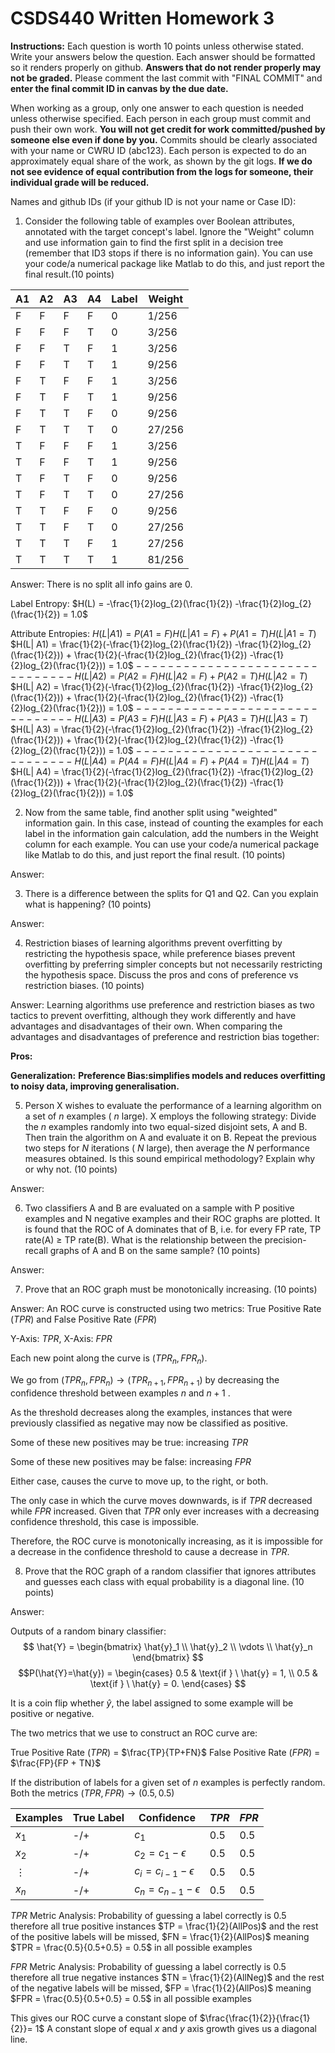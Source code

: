 # CSDS440 Written Homework 3
**Instructions:** Each question is worth 10 points unless otherwise stated. Write your answers below the question. Each answer should be formatted so it renders properly on github. **Answers that do not render properly may not be graded.** Please comment the last commit with "FINAL COMMIT" and **enter the final commit ID in canvas by the due date.** 

When working as a group, only one answer to each question is needed unless otherwise specified. Each person in each group must commit and push their own work. **You will not get credit for work committed/pushed by someone else even if done by you.** Commits should be clearly associated with your name or CWRU ID (abc123). Each person is expected to do an approximately equal share of the work, as shown by the git logs. **If we do not see evidence of equal contribution from the logs for someone, their individual grade will be reduced.** 


Names and github IDs (if your github ID is not your name or Case ID):


1.	Consider the following table of examples over Boolean attributes, annotated with the target concept's label. Ignore the "Weight" column and use information gain to find the first split in a decision tree (remember that ID3 stops if there is no information gain). You can use your code/a numerical package like Matlab to do this, and just report the final result.(10 points)

|A1|	A2|	A3|	A4|	Label|	Weight|
|---|---|---|---|---|---|
|F|	F|	F|	F|	0	|1/256|
|F	|F	|F	|T|	0	|3/256|
|F	|F	|T	|F	|1	|3/256|
|F	|F	|T	|T	|1	|9/256|
|F	|T	|F	|F	|1	|3/256|
|F	|T	|F	|T	|1	|9/256|
|F	|T	|T	|F	|0	|9/256|
|F	|T	|T	|T	|0	|27/256|
|T	|F	|F	|F	|1	|3/256|
|T	|F	|F	|T	|1	|9/256|
|T	|F	|T	|F	|0	|9/256|
|T	|F	|T	|T	|0	|27/256|
|T	|T	|F	|F	|0	|9/256|
|T	|T	|F	|T	|0	|27/256|
|T	|T	|T	|F	|1	|27/256|
|T	|T	|T	|T	|1	|81/256|

Answer:
There is no split all info gains are 0.

Label Entropy:
$H(L) = -\frac{1}{2}log_{2}(\frac{1}{2}) -\frac{1}{2}log_{2}(\frac{1}{2}) = 1.0$

Attribute Entropies:
$H(L| A1) = P(A1=F)H(L|A1=F) + P(A1=T)H(L|A1=T)$
$H(L| A1) = \frac{1}{2}(-\frac{1}{2}log_{2}(\frac{1}{2}) -\frac{1}{2}log_{2}(\frac{1}{2})) +  \frac{1}{2}(-\frac{1}{2}log_{2}(\frac{1}{2}) -\frac{1}{2}log_{2}(\frac{1}{2})) = 1.0$
$-------------------------------$
$H(L| A2) = P(A2=F)H(L|A2=F) + P(A2=T)H(L|A2=T)$
$H(L| A2) = \frac{1}{2}(-\frac{1}{2}log_{2}(\frac{1}{2}) -\frac{1}{2}log_{2}(\frac{1}{2})) +  \frac{1}{2}(-\frac{1}{2}log_{2}(\frac{1}{2}) -\frac{1}{2}log_{2}(\frac{1}{2})) = 1.0$
$-------------------------------$
$H(L| A3) = P(A3=F)H(L|A3=F) + P(A3=T)H(L|A3=T)$
$H(L| A3) = \frac{1}{2}(-\frac{1}{2}log_{2}(\frac{1}{2}) -\frac{1}{2}log_{2}(\frac{1}{2})) +  \frac{1}{2}(-\frac{1}{2}log_{2}(\frac{1}{2}) -\frac{1}{2}log_{2}(\frac{1}{2})) = 1.0$
$-------------------------------$
$H(L| A4) = P(A4=F)H(L|A4=F) + P(A4=T)H(L|A4=T)$
$H(L| A4) = \frac{1}{2}(-\frac{1}{2}log_{2}(\frac{1}{2}) -\frac{1}{2}log_{2}(\frac{1}{2})) +  \frac{1}{2}(-\frac{1}{2}log_{2}(\frac{1}{2}) -\frac{1}{2}log_{2}(\frac{1}{2})) = 1.0$




2.	Now from the same table, find another split using "weighted" information gain. In this case, instead of counting the examples for each label in the information gain calculation, add the numbers in the Weight column for each example. You can use your code/a numerical package like Matlab to do this, and just report the final result. (10 points)

Answer:

3.	There is a difference between the splits for Q1 and Q2. Can you explain what is happening? (10 points)

Answer:

4.	Restriction biases of learning algorithms prevent overfitting by restricting the hypothesis space, while preference biases prevent overfitting by preferring simpler concepts but not necessarily restricting the hypothesis space. Discuss the pros and cons of preference vs restriction biases. (10 points)

Answer:
  Learning algorithms use preference and restriction biases as two tactics to prevent overfitting, although they work differently and have advantages and disadvantages of their own. When comparing the advantages and disadvantages of preference and restriction bias together:
  
**Pros:**

**Generalization:**
**Preference Bias:simplifies models and reduces overfitting to noisy data, improving generalisation.**


  

5.	Person X wishes to evaluate the performance of a learning algorithm on a set of $n$ examples ( $n$ large). X employs the following strategy:  Divide the $n$ examples randomly into two equal-sized disjoint sets, A and B. Then train the algorithm on A and evaluate it on B. Repeat the previous two steps for $N$ iterations ( $N$ large), then average the $N$ performance measures obtained. Is this sound empirical methodology? Explain why or why not. (10 points)

Answer: 

6.	Two classifiers A and B are evaluated on a sample with P positive examples and N negative examples and their ROC graphs are plotted. It is found that the ROC of A dominates that of B, i.e. for every FP rate, TP rate(A) $\geq$ TP rate(B). What is the relationship between the precision-recall graphs of A and B on the same sample? (10 points)

Answer: 

7.	Prove that an ROC graph must be monotonically increasing. (10 points)

Answer: 
An ROC curve is constructed using two metrics: True Positive Rate $(TPR$) and False Positive Rate $(FPR)$

Y-Axis: $TPR$, 
X-Axis: $FPR$

Each new point along the curve is $(TPR_{n}, FPR_{n})$.

We go from $(TPR_{n}, FPR_{n}) \rightarrow (TPR_{n+1}, FPR_{n+1})$ by decreasing the confidence threshold between examples $n$ and $n+1$ .

As the threshold decreases along the examples, instances that were previously classified as negative may now be classified as positive. 

Some of these new positives may be true: increasing $TPR$

Some of these new positives may be false: increasing $FPR$

Either case, causes the curve to move up, to the right, or both. 

The only case in which the curve moves downwards, is if $TPR$ decreased while $FPR$ increased. Given that $TPR$ only ever increases with a decreasing confidence threshold, this case is impossible. 

Therefore, the ROC curve is monotonically increasing, as it is impossible for a decrease in the confidence threshold to cause a decrease in $TPR$.



8.	Prove that the ROC graph of a random classifier that ignores attributes and guesses each class with equal probability is a diagonal line. (10 points)

Answer: 

Outputs of a random binary classifier: 
$$
\hat{Y} = \begin{bmatrix} \hat{y}_1 \\ \hat{y}_2 \\ \vdots \\ \hat{y}_n \end{bmatrix} 
$$
$$P(\hat{Y}=\hat{y}) = 
\begin{cases} 
0.5 & \text{if } \ \hat{y} = 1, \\
0.5 & \text{if } \ \hat{y} = 0.
\end{cases}
$$

It is a coin flip whether $\hat{y}$, the label assigned to some example will be positive or negative. 

The two metrics that we use to construct an ROC curve are: 

True Positive Rate $(TPR$) = $\frac{TP}{TP+FN}$
False Positive Rate $(FPR)$ = $\frac{FP}{FP + TN}$

If the distribution of labels for a given set of $n$ examples is perfectly random. Both the metrics $(TPR, FPR) \rightarrow (0.5, 0.5)$

|Examples|	True Label|	Confidence|	$TPR$|	$FPR$|
|---|---|---|---|---|
|$x_{1}$|-/+|$c_{1}$|0.5|0.5|
|$x_{2}$|-/+|$c_{2} = c_{1}-\epsilon$|0.5|0.5|	
|$\vdots$|-/+|$c_{i} = c_{i-1}-\epsilon$|0.5|0.5|
|$x_{n}$|-/+|$c_{n} = c_{n-1}-\epsilon$|0.5|0.5|


$TPR$ Metric Analysis: Probability of guessing a label correctly is 0.5 therefore all true positive instances $TP = \frac{1}{2}(AllPos)$ and the rest of the positive labels will be missed, $FN = \frac{1}{2}(AllPos)$ meaning $TPR = \frac{0.5}{0.5+0.5} = 0.5$ in all possible examples

$FPR$ Metric Analysis: Probability of guessing a label correctly is 0.5 therefore all true negative instances $TN = \frac{1}{2}(AllNeg)$ and the rest of the negative labels will be missed, $FP = \frac{1}{2}(AllPos)$ meaning $FPR = \frac{0.5}{0.5+0.5} = 0.5$ in all possible examples

This gives our ROC curve a constant slope of $\frac{\frac{1}{2}}{\frac{1}{2}}= 1$
A constant slope of equal $x$ and $y$ axis growth gives us a diagonal line. 
